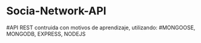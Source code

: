 # Socia-Network-API

#API REST  contruida con motivos de aprendizaje, utilizando:
#MONGOOSE, MONGODB, EXPRESS, NODEJS
